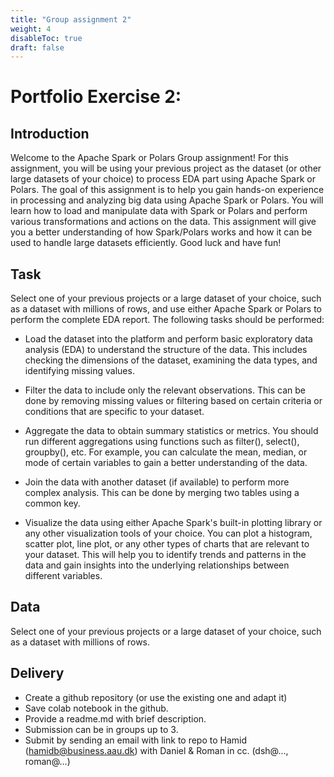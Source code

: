 ```yaml
---
title: "Group assignment 2"
weight: 4
disableToc: true
draft: false
---
```


# Portfolio Exercise 2: 

## Introduction
Welcome to the Apache Spark or Polars Group assignment! For this assignment, you will be using your previous project as the dataset (or other large datasets of your choice) to process EDA part using Apache Spark or Polars. The goal of this assignment is to help you gain hands-on experience in processing and analyzing big data using Apache Spark or Polars. You will learn how to load and manipulate data with Spark or Polars and perform various transformations and actions on the data. This assignment will give you a better understanding of how Spark/Polars works and how it can be used to handle large datasets efficiently. Good luck and have fun!


## Task 
Select one of your previous projects or a large dataset of your choice, such as a dataset with millions of rows, and use either Apache Spark or Polars to perform the complete EDA report. The following tasks should be performed:

* Load the dataset into the platform and perform basic exploratory data analysis (EDA) to understand the structure of the data. This includes checking the dimensions of the dataset, examining the data types, and identifying missing values.

* Filter the data to include only the relevant observations. This can be done by removing missing values or filtering based on certain criteria or conditions that are specific to your dataset.

* Aggregate the data to obtain summary statistics or metrics. You should run different aggregations using functions such as filter(), select(), groupby(), etc. For example, you can calculate the mean, median, or mode of certain variables to gain a better understanding of the data.

* Join the data with another dataset (if available) to perform more complex analysis. This can be done by merging two tables using a common key.

* Visualize the data using either Apache Spark's built-in plotting library or any other visualization tools of your choice. You can plot a histogram, scatter plot, line plot, or any other types of charts that are relevant to your dataset. This will help you to identify trends and patterns in the data and gain insights into the underlying relationships between different variables.


## Data
Select one of your previous projects or a large dataset of your choice, such as a dataset with millions of rows.


## Delivery
* Create a github repository (or use the existing one and adapt it)
* Save colab notebook in the github.
* Provide a readme.md with brief description.
* Submission can be in groups up to 3.
* Submit by sending an email with link to repo to Hamid (hamidb@business.aau.dk) with Daniel & Roman in cc. (dsh@..., roman@...)



